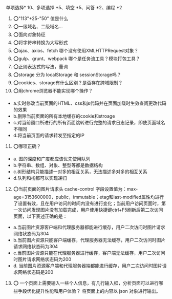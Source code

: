 单项选择* 10、多项选择 *5、填空 *5、问答 *2、编程 *2

1. ⭕"113"+25-"50" 值是什么
2. ⭕一级域名、二级域名...
3. ⭕面向对象特征
4. ⭕将字符串转换为大写形式
5. ⭕ajax、axios、fetch 哪个没有使用XMLHTTPRequest对象？
6. ⭕gulp、grunt、webpack 哪个是任务流工具？模块打包工具？
7. ⭕正则表达式的写法，量词
8. ⭕storage 分为 localStorage 和 sessionStorage吗？
9. ⭕cookies、storage有什么区别？是否存在跨域限制？
10. ⭕用chrome浏览器不能实现哪个操作？
- a.实时修改当前页面的HTML、css和js代码并在页面加载时生效查阅更改代码的效果
- b.删除当前页面的所有本地缓存的cookie和stroage
- c.对当前窗口所进行的所有页面跳转进行完整的请求日志记录，即使页面域名不相同
- d.将当前页面的请求转发至指定的IP
11. ⭕哪项正确？
- a. 图的深度和广度都应该优先使用队列
- b.字符串、数组、对象、整型等都是数据结构
- c.树形结构只能描述一对多的相互关系，无法描述多对多的相互关系
- d.队列和栈都可以实现递归
12. ⭕当前页面的图片请求头 cache-control 字段设置值为：max-age=3153600000，public，immutable；etag和last-modified属性均进行了设置有效，且在用户访问的时间内没有进行变化；当前用户访问页面时，第一次访问发现图片没有加载完成，用户使用快捷键ctrl+F5刷新后第二次访问页面，以下表述正确的是：
- a.当前图片资源客户端和代理服务器都能进行缓存，用户二次访问时图片请求网络状态码为304
- b.当前图片资源只能客户端缓存，代理服务器无法缓存，用户二次访问时图片请求网络状态码为304
- c.当前图片资源只能在代理服务器进行缓存，客户端无法缓存，用户二次访问时图片请求网络状态码为200
- d. 当前图片资源客户端和代理服务器端都能进行缓存，用户二次访问时图片请求网络状态码是200 
13. ⭕ 一个页面上需要输入一些个人信息，有几行输入框，分析页面可以进行哪些手段优化提升性能和用户体验？
将页面上的内容以 json 对象进行输出。
